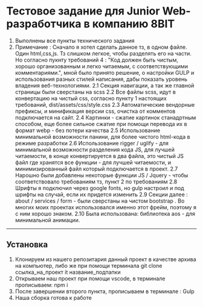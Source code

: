# Тестовое задание для Junior Web-разработчика в компанию 8BIT
1. Выполнены все пункты технического задания
2. Примечание : Cначало я хотел сделать данное тз, в одном файле. Один html,css,js. Тз слишком легкое, чтобы разделять его на части. Но согласно пукнту требований 4 : "Код должен быть чистым, хорошо организованным и легко читаемым, с соответствующими комментариями.", мной было принято решение, о настройки GULP и использования разных стилей написания, дабы показать уровень владения веб-технологиями.
  2.1 Cекция навигации, а так же главной страницы были сверстаны на scss
  2.2 Все файлы scss, идут в конвертацию на чистый css, согласно пункту 1 настоящих требований, dist/assets/css/style.css
  2.3 Автоматические вендорные префиксы, и минификация версии css, очистка от комментов подключается на сайт.
  2.4 Картинки - сжатие картинок станадртным способом, еще более сильное сжатие при помощи перевода их в формат webp - без потери качества
  2.5 Использование минимальной возможности панини, для более чистого html-кода в режиме разработки
  2.6 Использование rigger / uglify - для минимальной возможности разделения кода JS, для лучшей читаемости, в конце конвертируется в два файла, это чистый JS файл где хранятся все функции - для лучшей читаемости, и минимизированный файл который подключается в проект.
  2.7 Нарошно были добавлены некоторые функции JS / Jquery - чтобы соответствовало требованиям тз, пункт 2 по требованиям
  2.8 Шрифты я подключил через google fonts, но gulp настроил и под шрифты на случай, если их придется изменить
  2.9 Cекции далее : about / services / form - были сверстаны на чистом bootstrap . Во многих моих проектах использовался именно этот фрейм, поэтому я с ним хорошо знаком. 
  2.10 Была использована: библиотека aos - для минимальной анимации.

---
## Установка
1. Клонируем из нашего репозитария данный проект в качестве архива на компьютер, либо же при помощи терминала git clone ссылка_на_проект it название_подпапки
2. Открываем наш проект при помощи vscode, в терминале прописываем: npm i
3. После завершении второго пункта, прописываем в терминале : Gulp 
4. Наша сборка готова к работе


